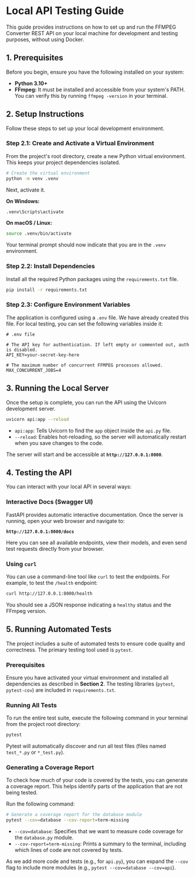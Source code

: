 # Local API Testing Guide

This guide provides instructions on how to set up and run the FFMPEG Converter REST API on your local machine for development and testing purposes, without using Docker.

## 1. Prerequisites

Before you begin, ensure you have the following installed on your system:

- **Python 3.10+**
- **FFmpeg:** It must be installed and accessible from your system's PATH. You can verify this by running `ffmpeg -version` in your terminal.

## 2. Setup Instructions

Follow these steps to set up your local development environment.

### Step 2.1: Create and Activate a Virtual Environment

From the project's root directory, create a new Python virtual environment. This keeps your project dependencies isolated.

```bash
# Create the virtual environment
python -m venv .venv
```

Next, activate it.

**On Windows:**
```bash
.venv\Scripts\activate
```

**On macOS / Linux:**
```bash
source .venv/bin/activate
```

Your terminal prompt should now indicate that you are in the `.venv` environment.

### Step 2.2: Install Dependencies

Install all the required Python packages using the `requirements.txt` file.

```bash
pip install -r requirements.txt
```

### Step 2.3: Configure Environment Variables

The application is configured using a `.env` file. We have already created this file. For local testing, you can set the following variables inside it:

```dotenv
# .env file

# The API key for authentication. If left empty or commented out, auth is disabled.
API_KEY=your-secret-key-here

# The maximum number of concurrent FFMPEG processes allowed.
MAX_CONCURRENT_JOBS=4
```

## 3. Running the Local Server

Once the setup is complete, you can run the API using the Uvicorn development server.

```bash
uvicorn api:app --reload
```

- `api:app`: Tells Uvicorn to find the `app` object inside the `api.py` file.
- `--reload`: Enables hot-reloading, so the server will automatically restart when you save changes to the code.

The server will start and be accessible at **`http://127.0.0.1:8000`**.

## 4. Testing the API

You can interact with your local API in several ways:

### Interactive Docs (Swagger UI)

FastAPI provides automatic interactive documentation. Once the server is running, open your web browser and navigate to:

**`http://127.0.0.1:8000/docs`**

Here you can see all available endpoints, view their models, and even send test requests directly from your browser.

### Using `curl`

You can use a command-line tool like `curl` to test the endpoints. For example, to test the `/health` endpoint:

```bash
curl http://127.0.0.1:8000/health
```

You should see a JSON response indicating a `healthy` status and the FFmpeg version.

## 5. Running Automated Tests

The project includes a suite of automated tests to ensure code quality and correctness. The primary testing tool used is `pytest`.

### Prerequisites

Ensure you have activated your virtual environment and installed all dependencies as described in **Section 2**. The testing libraries (`pytest`, `pytest-cov`) are included in `requirements.txt`.

### Running All Tests

To run the entire test suite, execute the following command in your terminal from the project root directory:

```bash
pytest
```

Pytest will automatically discover and run all test files (files named `test_*.py` or `*_test.py`).

### Generating a Coverage Report

To check how much of your code is covered by the tests, you can generate a coverage report. This helps identify parts of the application that are not being tested.

Run the following command:

```bash
# Generate a coverage report for the database module
pytest --cov=database --cov-report=term-missing
```

- `--cov=database`: Specifies that we want to measure code coverage for the `database.py` module.
- `--cov-report=term-missing`: Prints a summary to the terminal, including which lines of code are not covered by tests.

As we add more code and tests (e.g., for `api.py`), you can expand the `--cov` flag to include more modules (e.g., `pytest --cov=database --cov=api`).
